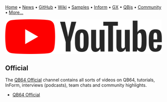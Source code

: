 [Home](https://qb64.com) • [News](news.md) • [GitHub](https://github.com/QB64Official/qb64) • [Wiki](https://github.com/QB64Official/qb64/wiki) • [Samples](samples.md) • [Inform](inform.md) • [GX](gx.md) • [QBjs](qbjs.md) • [Community](community.md) • [More...](more.md)

![YouTube](images/youtube.png)

## Official

The [QB64 Official](https://www.youtube.com/channel/UCAisEw_O6wJU7phm3ZTCy7g/) channel contains all sorts of videos on QB64, tutorials, InForm, interviews (podcasts), team chats and community highlights. 

- [QB64 Official](https://www.youtube.com/channel/UCAisEw_O6wJU7phm3ZTCy7g/)
